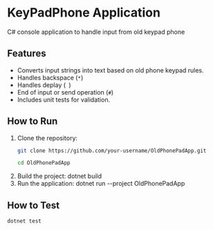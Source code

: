 # KeyPadPhone Application

C# console application to handle input from old keypad phone

## Features

- Converts input strings into text based on old phone keypad rules.
- Handles backspace (`*`)
- Handles deplay (` `)
- End of input or send operation (`#`)
- Includes unit tests for validation.

## How to Run

1. Clone the repository:
   ```bash
   git clone https://github.com/your-username/OldPhonePadApp.git
   
   cd OldPhonePadApp

2. Build the project:
    dotnet build
3. Run the application:
    dotnet run --project OldPhonePadApp

## How to Test
    dotnet test